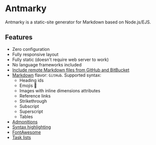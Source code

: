 # Antmarky

Antmarky is a static-site generator for Markdown based on Node.js/EJS.

## Features

* Zero configuration
* Fully responsive layout
* Fully static (doesn't require web server to work)
* No language frameworks included
* [Include remote Markdown files from GitHub and BitBucket][remote-md-files]
* [Markdown][markdown] flavor: `GitHub`. Supported syntax:
    * Heading ids
    * Emojis :tada:
    * Images with inline dimensions attributes
    * Reference links
    * Strikethrough
    * Subscript
    * Superscript
    * Tables
* [Admonitions][admonitions]
* [Syntax highlighting][syntax-highlight]
* [FontAwesome][fa]
* [Task lists][tasks-list]

[remote-md-files]: features.md#remote-markdown-files
[markdown]: markdown.md
[admonitions]: features.md#admonitions
[syntax-highlight]: features.md#syntax-highlighting
[fa]: features.md#fontawesome
[tasks-list]: features.md#task-lists